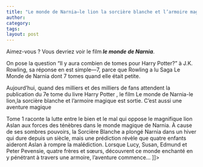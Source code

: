 ```yaml
---
title: "Le monde de Narnia—le lion la sorcière blanche et l’armoire magique"
author:
category: 
tags: 
layout: post
---
```


Aimez-vous ? Vous devriez voir le film<b> <i>le monde de Narnia</i></b>.

On pose la question “Il y aura combien de tomes pour Harry Potter?” à J.K. Rowling, sa réponse en est simple—7, parce que Rowling a lu Saga Le Monde de Narnia dont 7 tomes quand elle était petite.



Aujourd’hui, quand des milliers et des milliers de fans attendent la publication du 7e tome du livre Harry Potter , le film Le monde de Narnia-le lion,la sorcière blanche et l’armoire magique est sortie. C’est aussi une aventure magique



Tome 1 raconte la lutte entre le bien et le mal qui oppose le magnifique lion Aslan aux forces des ténèbres dans le monde magique de Narnia. À cause de ses sombres pouvoirs, la Sorcière Blanche a plongé Narnia dans un hiver qui dure depuis un siècle, mais une prédiction révèle que quatre enfants aideront Aslan à rompre la malédiction. Lorsque Lucy, Susan, Edmund et Peter Pevensie, quatre frères et sœurs, découvrent ce monde enchanté en y pénétrant à travers une armoire, l’aventure commence… ]]>

